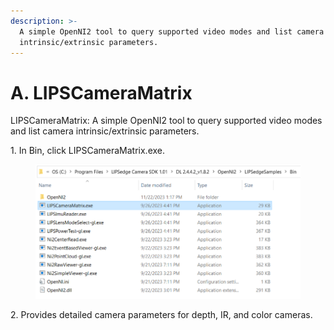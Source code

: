 ```yaml
---
description: >-
  A simple OpenNI2 tool to query supported video modes and list camera
  intrinsic/extrinsic parameters.
---
```


# A. LIPSCameraMatrix

LIPSCameraMatrix: A simple OpenNI2 tool to query supported video modes and list camera intrinsic/extrinsic parameters.

&#x20;

1\.     In Bin, click LIPSCameraMatrix.exe.

<figure><img src="../../.gitbook/assets/image (31).png" alt=""><figcaption></figcaption></figure>

2\.     Provides detailed camera parameters for depth, IR, and color cameras.
